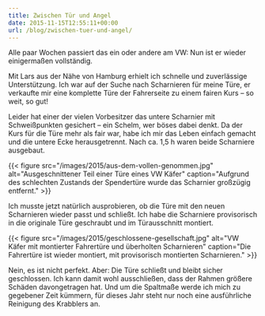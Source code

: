 ```yaml
---
title: Zwischen Tür und Angel
date: 2015-11-15T12:55:11+00:00
url: /blog/zwischen-tuer-und-angel/
---
```


Alle paar Wochen passiert das ein oder andere am VW: Nun ist er wieder einigermaßen vollständig.

Mit Lars aus der Nähe von Hamburg erhielt ich schnelle und zuverlässige Unterstützung. Ich war auf der Suche nach Scharnieren für meine Türe, er verkaufte mir eine komplette Türe der Fahrerseite zu einem fairen Kurs – so weit, so gut!

Leider hat einer der vielen Vorbesitzer das untere Scharnier mit Schweißpunkten gesichert – ein Schelm, wer böses dabei denkt. Da der Kurs für die Türe mehr als fair war, habe ich mir das Leben einfach gemacht und die untere Ecke herausgetrennt. Nach ca. 1,5 h waren beide Scharniere ausgebaut.

<!--more-->

{{< figure src="/images/2015/aus-dem-vollen-genommen.jpg" alt="Ausgeschnittener Teil einer Türe eines VW Käfer" caption="Aufgrund des schlechten Zustands der Spendertüre wurde das Scharnier großzügig entfernt." >}}

Ich musste jetzt natürlich ausprobieren, ob die Türe mit den neuen Scharnieren wieder passt und schließt. Ich habe die Scharniere provisorisch in die originale Türe geschraubt und im Türausschnitt montiert.

{{< figure src="/images/2015/geschlossene-gesellschaft.jpg" alt="VW Käfer mit montierter Fahrertüre und überholten Scharnieren" caption="Die Fahrertüre ist wieder montiert, mit provisorisch montierten Scharnieren." >}}

Nein, es ist nicht perfekt. Aber: Die Türe schließt und bleibt sicher geschlossen. Ich kann damit wohl ausschließen, dass der Rahmen größere Schäden davongetragen hat. Und um die Spaltmaße werde ich mich zu gegebener Zeit kümmern, für dieses Jahr steht nur noch eine ausführliche Reinigung des Krabblers an.
